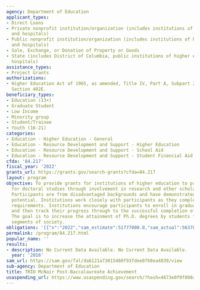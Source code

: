 ```yaml
---
agency: Department of Education
applicant_types:
- Direct Loans
- Private nonprofit institution/organization (includes institutions of higher education
  and hospitals)
- Public nonprofit institution/organization (includes institutions of higher education
  and hospitals)
- Sale, Exchange, or Donation of Property or Goods
- State (includes District of Columbia, public institutions of higher education and
  hospitals)
assistance_types:
- Project Grants
authorizations:
- Higher Education Act of 1965, as amended, Title IV, Part A, Subpart 2, Chapter 1
  Section 402E.
beneficiary_types:
- Education (13+)
- Graduate Student
- Low Income
- Minority group
- Student/Trainee
- Youth (16-21)
categories:
- Education - Higher Education - General
- Education - Resource Development and Support - Higher Education
- Education - Resource Development and Support - School Aid
- Education - Resource Development and Support - Student Financial Aid
cfda: '84.217'
fiscal_year: '2022'
grants_url: https://grants.gov/search-grants?cfda=84.217
layout: program
objective: To provide grants for institutions of higher education to prepare participants
  for doctoral studies through involvement in research and other scholarly activities.
  Participants are from disadvantaged backgrounds and have demonstrated strong academic
  potential. Institutions work closely with participants as they complete their undergraduate
  requirements. Institutions encourage participants to enroll in graduate programs
  and then track their progress through to the successful completion of advanced degrees.
  The goal is to increase the attainment of Ph.D. degrees by students from underrepresented
  segments of society.
obligations: '[{"x":"2022","sam_estimate":51777000.0,"sam_actual":56378000.0,"usa_spending_actual":261885.0},{"x":"2023","sam_estimate":61232000.0,"sam_actual":0.0,"usa_spending_actual":43576.0},{"x":"2024","sam_estimate":61232000.0,"sam_actual":0.0,"usa_spending_actual":272360.0}]'
permalink: /program/84.217.html
popular_name: ''
results:
- description: No Current Data Available. No Current Data Available.
  year: '2016'
sam_url: https://sam.gov/fal/da6121a73015460f93fdee0768ea4839/view
sub-agency: Department of Education
title: TRIO McNair Post-Baccalaureate Achievement
usaspending_url: https://www.usaspending.gov/search/?hash=4673e0f9f808a706ad332f939e4b69fa
---
```

